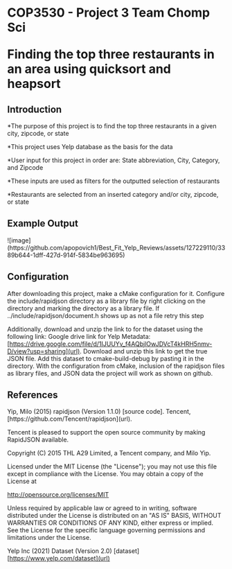 <H1> COP3530 - Project 3 Team Chomp Sci
  
Finding the top three restaurants in an area using quicksort and heapsort</H1>
<h2> Introduction </h2>
*The purpose of this project is to find the top three restaurants in a given city, zipcode, or state


*This project uses Yelp database as the basis for the data

*User input for this project in order are: State abbreviation, City, Category, and Zipcode

*These inputs are used as filters for the outputted selection of restaurants

*Restaurants are selected from an inserted category and/or city, zipcode, or state
<h2> Example Output </h2>
![image](https://github.com/apopovich1/Best_Fit_Yelp_Reviews/assets/127229110/3389b644-1dff-427d-914f-5834be963695)

<h2> Configuration </h2>
After downloading this project, make a cMake configuration for it. 
Configure the include/rapidjson directory as a library file by right clicking on the directory and marking the directory as a library file. If ../include/rapidjson/document.h shows up as not a file retry this step

Additionally, download and unzip the link to for the dataset using the following link:
Google drive link for Yelp Metadata:[https://drive.google.com/file/d/1IJUUYv_f4AQbjlOwJDVcT4kHRH5nmv-D/view?usp=sharing](url).
Download and unzip this link to get the true JSON file. Add this dataset to cmake-build-debug by pasting it in the directory.
With the configuration from cMake, inclusion of the rapidjson files as library files, and JSON data the project will work as shown on github. 

<h2> References </h2>
Yip, Milo (2015) rapidjson (Version 1.1.0) [source code]. Tencent, [https://github.com/Tencent/rapidjson](url).

Tencent is pleased to support the open source community by making RapidJSON available.

Copyright (C) 2015 THL A29 Limited, a Tencent company, and Milo Yip.

Licensed under the MIT License (the "License"); you may not use this file except
in compliance with the License. You may obtain a copy of the License at

http://opensource.org/licenses/MIT

Unless required by applicable law or agreed to in writing, software distributed 
under the License is distributed on an "AS IS" BASIS, WITHOUT WARRANTIES OR 
CONDITIONS OF ANY KIND, either express or implied. See the License for the 
specific language governing permissions and limitations under the License.

Yelp Inc (2021) Dataset (Version 2.0) [dataset] [https://www.yelp.com/dataset](url)
